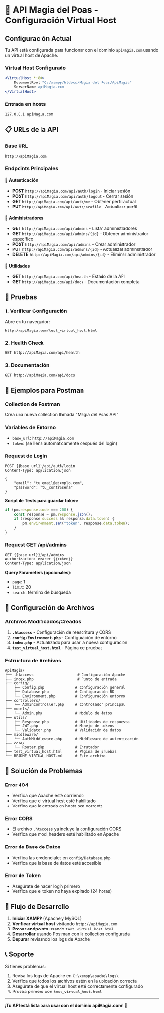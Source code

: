 # 🚀 API Magia del Poas - Configuración Virtual Host

## Configuración Actual

Tu API está configurada para funcionar con el dominio `apiMagia.com` usando un virtual host de Apache.

### Virtual Host Configurado
```apache
<VirtualHost *:80>
    DocumentRoot "C:/xampp/htdocs/Magia del Poas/ApiMagia"
    ServerName apiMagia.com
</VirtualHost>
```

### Entrada en hosts
```
127.0.0.1 apiMagia.com
```

## 📋 URLs de la API

### Base URL
```
http://apiMagia.com
```

### Endpoints Principales

#### 🔐 Autenticación
- **POST** `http://apiMagia.com/api/auth/login` - Iniciar sesión
- **POST** `http://apiMagia.com/api/auth/logout` - Cerrar sesión
- **GET** `http://apiMagia.com/api/auth/me` - Obtener perfil actual
- **PUT** `http://apiMagia.com/api/auth/profile` - Actualizar perfil

#### 👥 Administradores
- **GET** `http://apiMagia.com/api/admins` - Listar administradores
- **GET** `http://apiMagia.com/api/admins/{id}` - Obtener administrador específico
- **POST** `http://apiMagia.com/api/admins` - Crear administrador
- **PUT** `http://apiMagia.com/api/admins/{id}` - Actualizar administrador
- **DELETE** `http://apiMagia.com/api/admins/{id}` - Eliminar administrador

#### 🔧 Utilidades
- **GET** `http://apiMagia.com/api/health` - Estado de la API
- **GET** `http://apiMagia.com/api/docs` - Documentación completa

## 🧪 Pruebas

### 1. Verificar Configuración
Abre en tu navegador:
```
http://apiMagia.com/test_virtual_host.html
```

### 2. Health Check
```
GET http://apiMagia.com/api/health
```

### 3. Documentación
```
GET http://apiMagia.com/api/docs
```

## 📱 Ejemplos para Postman

### Collection de Postman
Crea una nueva collection llamada "Magia del Poas API"

### Variables de Entorno
- `base_url`: `http://apiMagia.com`
- `token`: (se llena automáticamente después del login)

### Request de Login
```
POST {{base_url}}/api/auth/login
Content-Type: application/json

{
    "email": "tu_email@ejemplo.com",
    "password": "tu_contraseña"
}
```

**Script de Tests para guardar token:**
```javascript
if (pm.response.code === 200) {
    const response = pm.response.json();
    if (response.success && response.data.token) {
        pm.environment.set("token", response.data.token);
    }
}
```

### Request GET /api/admins
```
GET {{base_url}}/api/admins
Authorization: Bearer {{token}}
Content-Type: application/json
```

**Query Parameters (opcionales):**
- `page`: 1
- `limit`: 20
- `search`: término de búsqueda

## 🔧 Configuración de Archivos

### Archivos Modificados/Creados

1. **`.htaccess`** - Configuración de reescritura y CORS
2. **`config/Environment.php`** - Configuración de entorno
3. **`index.php`** - Actualizado para usar la nueva configuración
4. **`test_virtual_host.html`** - Página de pruebas

### Estructura de Archivos
```
ApiMagia/
├── .htaccess                    # Configuración Apache
├── index.php                    # Punto de entrada
├── config/
│   ├── Config.php              # Configuración general
│   ├── Database.php            # Configuración BD
│   └── Environment.php         # Configuración entorno
├── controllers/
│   └── AdminController.php     # Controlador principal
├── models/
│   └── Admin.php               # Modelo de datos
├── utils/
│   ├── Response.php            # Utilidades de respuesta
│   ├── JWT.php                 # Manejo de tokens
│   └── Validator.php           # Validación de datos
├── middleware/
│   └── AuthMiddleware.php      # Middleware de autenticación
├── core/
│   └── Router.php              # Enrutador
├── test_virtual_host.html      # Página de pruebas
└── README_VIRTUAL_HOST.md      # Este archivo
```

## 🚨 Solución de Problemas

### Error 404
- Verifica que Apache esté corriendo
- Verifica que el virtual host esté habilitado
- Verifica que la entrada en hosts sea correcta

### Error CORS
- El archivo `.htaccess` ya incluye la configuración CORS
- Verifica que mod_headers esté habilitado en Apache

### Error de Base de Datos
- Verifica las credenciales en `config/Database.php`
- Verifica que la base de datos esté accesible

### Error de Token
- Asegúrate de hacer login primero
- Verifica que el token no haya expirado (24 horas)

## 🔄 Flujo de Desarrollo

1. **Iniciar XAMPP** (Apache y MySQL)
2. **Verificar virtual host** visitando `http://apiMagia.com`
3. **Probar endpoints** usando `test_virtual_host.html`
4. **Desarrollar** usando Postman con la collection configurada
5. **Depurar** revisando los logs de Apache

## 📞 Soporte

Si tienes problemas:
1. Revisa los logs de Apache en `C:\xampp\apache\logs\`
2. Verifica que todos los archivos estén en la ubicación correcta
3. Asegúrate de que el virtual host esté correctamente configurado
4. Prueba primero con `test_virtual_host.html`

---

**¡Tu API está lista para usar con el dominio apiMagia.com! 🎉**

